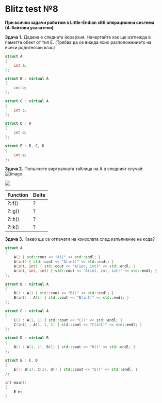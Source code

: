 # Blitz test №8
**При всички задачи работим в Little-Endian x86 операционна система (4-байтови указатели)**

**Здача 1.** Дадена е следната йерархия. Начертайте как ще изглежда в паметта обект от тип E. (Трябва да се вижда ясно разположението на всеки родителски клас)

```c++
struct A
{
	int a;
};

struct B : virtual A
{
	int b;
};

struct C : virtual A
{
	int c;
};

struct D : A
{
	int d;
};

struct E : B, C, D
{
	int e;
};
```

**Здача 2.** Попълнете виртуалната таблица на A в следният случай:
![image](https://github.com/desiish/OOP_Pract_2023_2024/assets/115353472/345be363-e71e-4a5b-a2c8-1861c0eeb06b)

<img src=![image](https://github.com/desiish/OOP_Pract_2023_2024/assets/115353472/d135fa60-cb48-493f-beb7-e687d276a544)/>

| Function | Delta |
|----------|-------|
| ?::f()   |   ?   |
| ?::g()   |   ?   |
| ?::h()   |   ?   |
| ?::k()   |   ?   |

**Здача 3.** Какво ще се отпечати на конзолата след изпълнение на кода?

```c++
struct A
{
    A() { std::cout << "A()" << std::endl; }
    A(int) { std::cout << "A(int)" << std::endl; }
    A(int, int) { std::cout << "A(int, int)" << std::endl; }
    A(int, int, int) { std::cout << "A(int, int, int)" << std::endl; }
};

struct B : virtual A
{
    B() : A() { std::cout << "B()" << std::endl; }
    B(int) : A(1) { std::cout << "B(int)" << std::endl; }
};

struct C : virtual A
{
    C() : A(1, 1) { std::cout << "C()" << std::endl; }
    C(int) : A(1, 1, 1) { std::cout << "C(int)" << std::endl; }
};

struct D : virtual B
{
    D() : A(1, 1), B(1) { std::cout << "D()" << std::endl; }
};

struct E : C, D
{
    E(): B(1), C(1), D() { std::cout << "E()" << std::endl; }
};

int main()
{
    E e;
}
```
